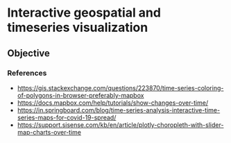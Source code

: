 # Interactive geospatial and timeseries visualization

## Objective

### References
- https://gis.stackexchange.com/questions/223870/time-series-coloring-of-polygons-in-browser-preferably-mapbox
- https://docs.mapbox.com/help/tutorials/show-changes-over-time/
- https://in.springboard.com/blog/time-series-analysis-interactive-time-series-maps-for-covid-19-spread/
- https://support.sisense.com/kb/en/article/plotly-choropleth-with-slider-map-charts-over-time
